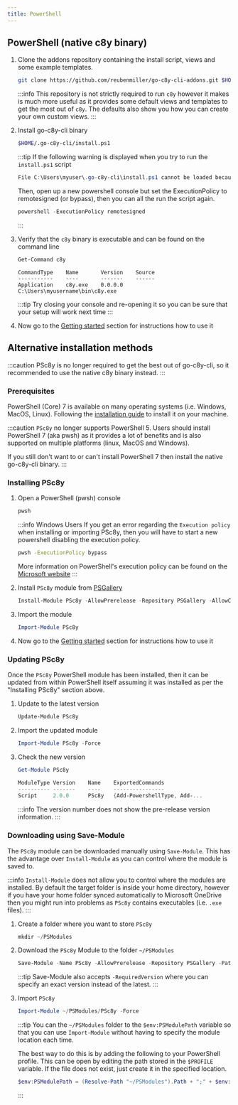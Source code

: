 ```yaml
---
title: PowerShell
---
```

## PowerShell (native c8y binary)

1. Clone the addons repository containing the install script, views and some example templates.

    ```sh
    git clone https://github.com/reubenmiller/go-c8y-cli-addons.git $HOME/.go-c8y-cli
    ```

    :::info
    This repository is not strictly required to run `c8y` however it makes is much more useful as it provides some  default views and templates to get the most out of `c8y`. The defaults also show you how you can create your own custom views.
    :::

2. Install go-c8y-cli binary

    ```sh
    $HOME/.go-c8y-cli/install.ps1
    ```

    :::tip
    If the following warning is displayed when you try to run the `install.ps1` script

    ```powershell
    File C:\Users\myuser\.go-c8y-cli\install.ps1 cannot be loaded because running scripts is disabled on this system...
    ```

    Then, open up a new powershell console but set the ExecutionPolicy to remotesigned (or bypass), then you can all the run the script again.

    ```powershell
    powershell -ExecutionPolicy remotesigned
    ```
    :::

3. Verify that the `c8y` binary is executable and can be found on the command line 

    ```bash
    Get-Command c8y
    ```

    ```text title="Output"
    CommandType    Name       Version    Source
    -----------    ----       -------    ------
    Application    c8y.exe    0.0.0.0    C:\Users\myusername\bin\c8y.exe
    ```

    :::tip
    Try closing your console and re-opening it so you can be sure that your setup will work next time
    :::

3. Now go to the [Getting started](/docs/gettingstarted/) section for instructions how to use it

## Alternative installation methods

:::caution
PSc8y is no longer required to get the best out of go-c8y-cli, so it recommended to use the native c8y binary instead.
:::

### Prerequisites

PowerShell (Core) 7 is available on many operating systems (i.e. Windows, MacOS, Linux). Following the [installation guide](https://docs.microsoft.com/en-us/powershell/scripting/install/installing-powershell) to install it on your machine.

:::caution
`PSc8y` no longer supports PowerShell 5. Users should install PowerShell 7 (aka pwsh) as it provides a lot of benefits and is also supported on multiple platforms (linux, MacOS and Windows).

If you still don't want to or can't install PowerShell 7 then install the native go-c8y-cli binary.
:::

### Installing PSc8y

1. Open a PowerShell (pwsh) console

    ```bash
    pwsh
    ```

    :::info Windows Users
    If you get an error regarding the `Execution policy` when installing or importing PSc8y, then you will have to start a new powershell disabling the execution policy.

    ```bash
    pwsh -ExecutionPolicy bypass
    ```
    
    More information on PowerShell's execution policy can be found on the [Microsoft website](https://docs.microsoft.com/en-us/powershell/module/microsoft.powershell.core/about/about_execution_policies)
    :::

1. Install `PSc8y` module from [PSGallery](https://www.powershellgallery.com/packages/PSc8y)

    ```powershell
    Install-Module PSc8y -AllowPrerelease -Repository PSGallery -AllowClobber -Scope CurrentUser
    ```

1. Import the module

    ```powershell
    Import-Module PSc8y
    ```

1. Now go to the [Getting started](/docs/gettingstarted/) section for instructions how to use it


### Updating PSc8y

Once the `PSc8y` PowerShell module has been installed, then it can be updated from within PowerShell itself assuming it was installed as per the "Installing PSc8y" section above.

1. Update to the latest version

    ```powershell
    Update-Module PSc8y
    ```

1. Import the updated module

    ```powershell
    Import-Module PSc8y -Force
    ```

1. Check the new version

    ```powershell
    Get-Module PSc8y
    ```

    ```powershell
    ModuleType Version    Name    ExportedCommands
    ---------- -------    ----    ----------------
    Script     2.0.0      PSc8y   {Add-PowershellType, Add-...
    ```

    :::info
    The version number does not show the pre-release version information.
    :::

### Downloading using Save-Module

The `PSc8y` module can be downloaded manually using `Save-Module`. This has the advantage over  `Install-Module` as you can control where the module is saved to.

:::info
`Install-Module` does not allow you to control where the modules are installed. By default the target folder is inside your home directory, however if you have your home folder synced automatically to Microsoft OneDrive then you might run into problems as `PSc8y` contains executables (i.e. `.exe` files).
:::

1. Create a folder where you want to store `PSc8y`

    ```powershell
    mkdir ~/PSModules
    ```

1. Download the `PSc8y` Module to the folder `~/PSModules`

    ```powershell
    Save-Module -Name PSc8y -AllowPrerelease -Repository PSGallery -Path ~/PSModules
    ```

    :::tip
    Save-Module also accepts `-RequiredVersion` where you can specify an exact version instead of the latest.
    :::

1. Import `PSc8y`

    ```powershell
    Import-Module ~/PSModules/PSc8y -Force
    ```

    :::tip
    You can the `~/PSModules` folder to the `$env:PSModulePath` variable so that you can use `Import-Module` without having to specify the module location each time.

    The best way to do this is by adding the following to your PowerShell profile. This can be open by editing the path stored in the `$PROFILE` variable. If the file does not exist, just create it in the specified location.

    ```powershell
    $env:PSModulePath = (Resolve-Path "~/PSModules").Path + ";" + $env:PSModulePath
    ```
    :::
